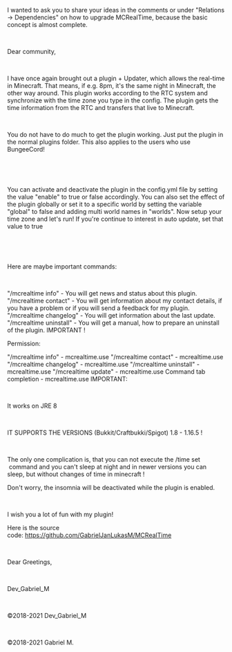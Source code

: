 I wanted to ask you to share your ideas in the comments or under "Relations -> Dependencies" on how to upgrade MCRealTime, because the basic concept is almost complete.

 

Dear community,

 

I have once again brought out a plugin + Updater, which allows the real-time in Minecraft. That means, if e.g. 8pm, it's the same night in Minecraft, the other way around. This plugin works according to the RTC system and synchronize with the time zone you type in the config. The plugin gets the time information from the RTC and transfers that live to Minecraft.

 

You do not have to do much to get the plugin working. Just put the plugin in the normal plugins folder. This also applies to the users who use BungeeCord!

 

 

You can activate and deactivate the plugin in the config.yml file by setting the value "enable" to true or false accordingly. You can also set the effect of the plugin globally or set it to a specific world by setting the variable "global" to false and adding multi world names in "worlds". Now setup your time zone and let's run! If you're continue to interest in auto update, set that value to true

 



 

Here are maybe important commands:

 
 
"/mcrealtime info" - You will get news and status about this plugin. 
"/mcrealtime contact" - You will get information about my contact details, if you have a problem or if you will send a feedback for my plugin. 
"/mcrealtime changelog" - You will get information about the last update. 
"/mcrealtime uninstall" - You will get a manual, how to prepare an uninstall of the plugin. IMPORTANT ! 
 

Permission: 

"/mcrealtime info" - mcrealtime.use 
"/mcrealtime contact" - mcrealtime.use 
"/mcrealtime changelog" - mcrealtime.use 
"/mcrealtime uninstall" - mcrealtime.use 
"/mcrealtime update" - mcrealtime.use 
Command tab completion - mcrealtime.use 
IMPORTANT:

 

It works on JRE 8

 

IT SUPPORTS THE VERSIONS (Bukkit/Craftbukki/Spigot) 1.8 - 1.16.5 ! 

 

The only one complication is, that you can not execute the /time set  command and you can't sleep at night and in newer versions you can sleep, but without changes of time in minecraft !

Don't worry, the insomnia will be deactivated while the plugin is enabled.

 

I wish you a lot of fun with my plugin!

Here is the source code: https://github.com/GabrielJanLukasM/MCRealTime

 

Dear Greetings,

 

Dev_Gabriel_M

 

©2018-2021 Dev_Gabriel_M

 

©2018-2021 Gabriel M.

 

